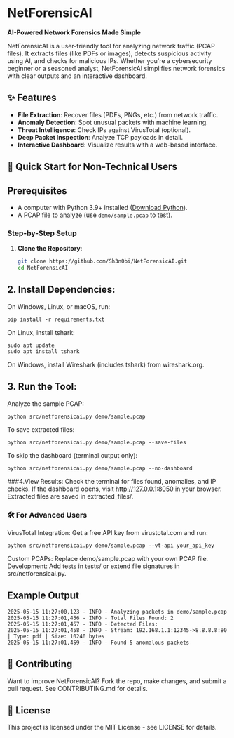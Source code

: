 # NetForensicAI
**AI-Powered Network Forensics Made Simple**


NetForensicAI is a user-friendly tool for analyzing network traffic (PCAP files). It extracts files (like PDFs or images), detects suspicious activity using AI, and checks for malicious IPs. Whether you're a cybersecurity beginner or a seasoned analyst, NetForensicAI simplifies network forensics with clear outputs and an interactive dashboard.

## ✨ Features
- **File Extraction**: Recover files (PDFs, PNGs, etc.) from network traffic.
- **Anomaly Detection**: Spot unusual packets with machine learning.
- **Threat Intelligence**: Check IPs against VirusTotal (optional).
- **Deep Packet Inspection**: Analyze TCP payloads in detail.
- **Interactive Dashboard**: Visualize results with a web-based interface.

## 🚀 Quick Start for Non-Technical Users

## Prerequisites
- A computer with Python 3.9+ installed ([Download Python](https://www.python.org/downloads/)).
- A PCAP file to analyze (use `demo/sample.pcap` to test).

### Step-by-Step Setup
1. **Clone the Repository**:
   ```bash
   git clone https://github.com/Sh3n0bi/NetForensicAI.git
   cd NetForensicAI
## 2. Install Dependencies:
On Windows, Linux, or macOS, run:
 ```
pip install -r requirements.txt
```

On Linux, install tshark:
```
sudo apt update
sudo apt install tshark
```
On Windows, install Wireshark (includes tshark) from wireshark.org.

## 3. Run the Tool:
Analyze the sample PCAP:
```
python src/netforensicai.py demo/sample.pcap
```
To save extracted files:
```
python src/netforensicai.py demo/sample.pcap --save-files
```
To skip the dashboard (terminal output only):
```
python src/netforensicai.py demo/sample.pcap --no-dashboard
```
###4.View Results:
Check the terminal for files found, anomalies, and IP checks.
If the dashboard opens, visit http://127.0.0.1:8050 in your browser.
Extracted files are saved in extracted_files/.

### 🛠️ For Advanced Users
VirusTotal Integration: Get a free API key from virustotal.com and run:
```
python src/netforensicai.py demo/sample.pcap --vt-api your_api_key
```
Custom PCAPs: Replace demo/sample.pcap with your own PCAP file.
Development: Add tests in tests/ or extend file signatures in src/netforensicai.py.

## Example Output
```
2025-05-15 11:27:00,123 - INFO - Analyzing packets in demo/sample.pcap
2025-05-15 11:27:01,456 - INFO - Total Files Found: 2
2025-05-15 11:27:01,457 - INFO - Detected Files:
2025-05-15 11:27:01,458 - INFO - Stream: 192.168.1.1:12345->8.8.8.8:80 | Type: pdf | Size: 10240 bytes
2025-05-15 11:27:01,459 - INFO - Found 5 anomalous packets
```
## 🤝 Contributing
Want to improve NetForensicAI? Fork the repo, make changes, and submit a pull request. See CONTRIBUTING.md for details.

## 📜 License
This project is licensed under the MIT License - see LICENSE for details.





